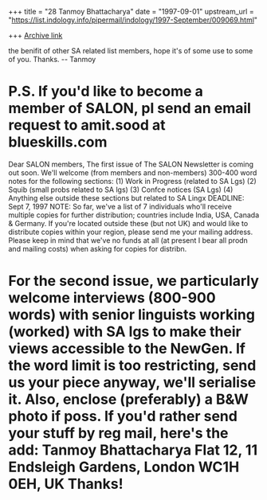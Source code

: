 +++
title = "28 Tanmoy Bhattacharya"
date = "1997-09-01"
upstream_url = "https://list.indology.info/pipermail/indology/1997-September/009069.html"

+++
[Archive link](https://list.indology.info/pipermail/indology/1997-September/009069.html)

the benifit of other SA related list members, hope it's of some use to some
of you. Thanks. -- Tanmoy

P.S. If you'd like to become a member of SALON, pl send an email request to
amit.sood at blueskills.com
=============================================================================
Dear SALON members,
The first issue of The SALON Newsletter is coming out soon. We'll welcome
(from members and non-members) 300-400 word notes for the following sections:
        (1) Work in Progress (related to SA Lgs)
        (2) Squib (small probs related to SA lgs)
        (3) Confce notices (SA Lgs)
        (4) Anything else outside these sections but related to SA Lingx
DEADLINE: Sept 7, 1997
NOTE: So far, we've a list of 7 individuals who'll receive multiple copies
for further distribution; countries include India, USA, Canada & Germany. If
you're located outside these (but not UK) and would like to distribute
copies within your region, please send me your mailing address. Please keep
in mind that we've no funds at all (at present I bear all prodn and mailing
costs) when asking for copies for distribn.

For the second issue, we particularly welcome interviews (800-900 words)
with senior linguists working (worked) with SA lgs to make their views
accessible to the NewGen. If the word limit is too restricting, send us your
piece anyway, we'll serialise it. Also, enclose (preferably) a B&W photo if
poss. If you'd rather send your stuff by reg mail, here's the add:
        Tanmoy Bhattacharya
        Flat 12, 11 Endsleigh Gardens,
        London WC1H 0EH, UK
Thanks!
=============================================================================






